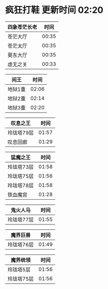 # 疯狂打鞋 更新时间 02:20

| 四象苍茫长老   | 时间    |
|--------|-------|
| 苍茫大厅 | 00:35 |
| 苍茫太厅 | 00:35 |
| 葵东大厅 | 00:35 |
| 虚无之关 | 00:33 |

| 间王   | 时间    |
|--------|-------|
| 地狱1重 | 02:06 |
| 地狱2重 | 02:14 |
| 地狱3重 | 02:20 |

| 叹息之王   | 时间    |
|--------|-------|
| 玲珑塔79层 | 01:57 |
| 叹息回廊 | 01:29 |

| 猛魔之王   | 时间    |
|--------|-------|
| 玲珑塔73层 | 01:58 |
| 玲珑塔75层 | 01:56 |
| 玲珑塔78层 | 01:58 |
| 铁血魔宫 | 01:28 |

| 鬼火人马   | 时间    |
|--------|-------|
| 玲珑塔77层 | 01:55 |

| 魔界巨兽   | 时间    |
|--------|-------|
| 玲珑塔76层 | 01:49 |

| 魔界统领   | 时间    |
|--------|-------|
| 玲珑塔5层 | 01:56 |
| 玲珑塔75层 | 01:56 |